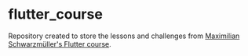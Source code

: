 # flutter_course

Repository created to store the lessons and challenges from [Maximilian Schwarzmüller's Flutter course](https://www.udemy.com/course/learn-flutter-dart-to-build-ios-android-apps/).